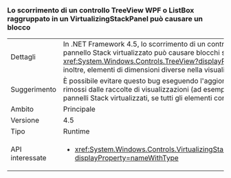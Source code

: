 ### <a name="scrolling-a-wpf-treeview-or-grouped-listbox-in-a-virtualizingstackpanel-can-cause-a-hang"></a>Lo scorrimento di un controllo TreeView WPF o ListBox raggruppato in un VirtualizingStackPanel può causare un blocco

|   |   |
|---|---|
|Dettagli|In .NET Framework 4.5, lo scorrimento di un controllo <xref:System.Windows.Controls.TreeView?displayProperty=name> WPF in un pannello Stack virtualizzato può causare blocchi se sono presenti margini nel viewport (tra gli elementi nel controllo <xref:System.Windows.Controls.TreeView?displayProperty=name>, ad esempio, o in un elemento ItemsPresenter). In alcuni casi, inoltre, elementi di dimensioni diverse nella visualizzazione possono causare instabilità anche se non sono presenti margini.|
|Suggerimento|È possibile evitare questo bug eseguendo l'aggiornamento a .NET Framework 4.5.1. In alternativa, i margini possono essere rimossi dalle raccolte di visualizzazioni (ad esempio <xref:System.Windows.Controls.TreeView?displayProperty=name>) all'interno di pannelli Stack virtualizzati, se tutti gli elementi contenuti sono della stessa dimensione.|
|Ambito|Principale|
|Versione|4.5|
|Tipo|Runtime|
|API interessate|<ul><li><xref:System.Windows.Controls.VirtualizingStackPanel.SetIsVirtualizing(System.Windows.DependencyObject,System.Boolean)?displayProperty=nameWithType></li></ul>|

